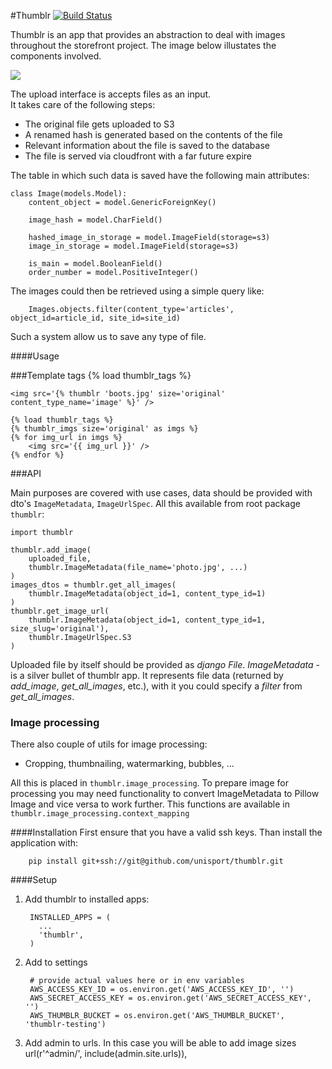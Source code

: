 #Thumblr [![Build Status](https://magnum.travis-ci.com/unisport/thumblr.svg?token=qsbi8v1ehwb8Bju5YWQ6&branch=master)](https://magnum.travis-ci.com/unisport/thumblr)

Thumblr is an app that provides an abstraction to deal with images throughout the storefront project. The image below illustates the components involved.  

![](http://s3.amazonaws.com/storefront-dump/upload.png)


The upload interface is accepts files as an input.  
It takes care of the following steps:

* The original file gets uploaded to S3
* A renamed hash is generated based on the contents of the file
* Relevant information about the file is saved to the database
* The file is served via cloudfront with a far future expire

The table in which such data is saved have the following main attributes:

    class Image(models.Model):
        content_object = model.GenericForeignKey()
        
        image_hash = model.CharField()
        
        hashed_image_in_storage = model.ImageField(storage=s3)
        image_in_storage = model.ImageField(storage=s3)        

        is_main = model.BooleanField()
        order_number = model.PositiveInteger()
        

The images could then be retrieved using a simple query like:

        Images.objects.filter(content_type='articles', object_id=article_id, site_id=site_id) 

Such a system allow us to save any type of file. 

####Usage

###Template tags
    {% load thumblr_tags %}
    
    <img src='{% thumblr 'boots.jpg' size='original' content_type_name='image' %}' />

    {% load thumblr_tags %}
    {% thumblr_imgs size='original' as imgs %}
    {% for img_url in imgs %}
        <img src='{{ img_url }}' />
    {% endfor %}
    
###API

Main purposes are covered with use cases, data should be provided with dto's 
`ImageMetadata`, `ImageUrlSpec`. All this available from root package `thumblr`:

    import thumblr
    
    thumblr.add_image(
        uploaded_file, 
        thumblr.ImageMetadata(file_name='photo.jpg', ...)
    )
    images_dtos = thumblr.get_all_images(
        thumblr.ImageMetadata(object_id=1, content_type_id=1)
    )
    thumblr.get_image_url(
        thumblr.ImageMetadata(object_id=1, content_type_id=1, size_slug='original'), 
        thumblr.ImageUrlSpec.S3
    )
    
Uploaded file by itself should be provided as *django* *File*. 
*ImageMetadata* - is a silver bullet of thumblr app. It represents file data (returned by *add_image*, *get_all_images*, etc.), 
with it you could specify a *filter* from *get_all_images*.

### Image processing
There also couple of utils for image processing: 
 * Cropping, thumbnailing, watermarking, bubbles, ...

All this is placed in `thumblr.image_processing`. To prepare image for processing you may need functionality to convert
ImageMetadata to Pillow Image and vice versa to work further. This functions are available in `thumblr.image_processing.context_mapping` 


####Installation
First ensure that you have a valid ssh keys. Than install the application with:

        pip install git+ssh://git@github.com/unisport/thumblr.git

####Setup
1. Add thumblr to installed apps:

        INSTALLED_APPS = (
          ...
          'thumblr',
        )
        
2. Add to settings 

        # provide actual values here or in env variables
        AWS_ACCESS_KEY_ID = os.environ.get('AWS_ACCESS_KEY_ID', '')  
        AWS_SECRET_ACCESS_KEY = os.environ.get('AWS_SECRET_ACCESS_KEY', '')
        AWS_THUMBLR_BUCKET = os.environ.get('AWS_THUMBLR_BUCKET', 'thumblr-testing')        

3. Add admin to urls. In this case you will be able to add image sizes
        url(r'^admin/', include(admin.site.urls)),
        
